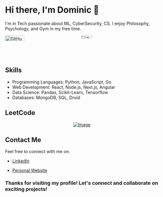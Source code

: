 <!-- Introduction Section -->
# Hi there, I'm Dominic 👋

I'm in Tech passionate about ML, CyberSecurity, CS. I enjoy Philosophy, Psychology, and Gym in my free time.

<!-- GitHub Stats Section -->
<div style="display: flex; justify-content: space-between; max-width: 500px;">
    <a href="https://github.com/VeroDomenico" style="flex: 1;">
        <img src="https://github-readme-stats.vercel.app/api?username=VeroDomenico&show_icons=true&theme=radical" alt="GitHub Stats" style="width: 50%; height: auto;">
    </a>
    <a href="https://github.com/VeroDomenico" style="flex: 1;">
        <img src="https://github-readme-stats.vercel.app/api/top-langs/?username=VeroDomenico&theme=radical&layout=compact" alt="Top Langs" style="width: 38%; height: auto;">
    </a>
</div>






<!-- Skills Section -->
## Skills

- Programming Languages: Python, JavaScript, Go
- Web Development: React, Node.js, Next.js, Angular
- Data Science: Pandas, Scikit-Learn, Tensorflow
- Databases: MongoDB, SQL, Druid

## LeetCode
<div style="display: flex; justify-content: center; align-items: center; max-width: 500px; margin: 0 auto;">
    <a href="https://leetcode.com/vero_domenico/" target="_blank">
        <img src="https://camo.githubusercontent.com/b499cf94d8acfc7f2ce4828baf9a5371852f38f17fb30470e41eb595049a2e16/68747470733a2f2f6c656574636172642e6a61636f626c696e2e636f6f6c2f7665726f5f646f6d656e69636f3f6578743d686561746d6170" alt="Image">
    </a>
</div>

<!-- - Other Skills: [List any other relevant skills] -->

<!-- Projects Section 
## Featured Projects

- [Portofolio](Link to Project): 
- [Project Name](Link to Project): 
- [Project Name](Link to Project):
-->

<!-- Achievements Section 
## Achievements

- 🏆 [Achievement Name](Link): Description of the achievement.
- 🏆 [Achievement Name](Link): Description of the achievement.
-->
<!-- Blog Section 
## Blog Posts

- [Blog Post Title](Link): Brief description of the blog post.
- [Blog Post Title](Link): Brief description of the blog post.
-->

<!-- Contact Section -->
## Contact Me

Feel free to connect with me on:

- [LinkedIn](https://www.linkedin.com/in/dominic-meconi/)
<!-- - [Twitter]() -->
- [Personal Website](https://www.domec.dev/)

<!-- Footer Section -->
### Thanks for visiting my profile! Let's connect and collaborate on exciting projects!

<!---
VeroDomenico/VeroDomenico is a ✨ special ✨ repository because its `README.md` (this file) appears on your GitHub profile.
You can click the Preview link to take a look at your changes.
--->
